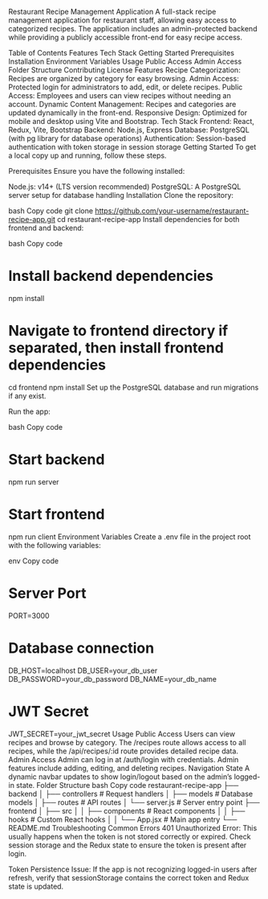 Restaurant Recipe Management Application
A full-stack recipe management application for restaurant staff, allowing easy access to categorized recipes. The application includes an admin-protected backend while providing a publicly accessible front-end for easy recipe access.

Table of Contents
Features
Tech Stack
Getting Started
Prerequisites
Installation
Environment Variables
Usage
Public Access
Admin Access
Folder Structure
Contributing
License
Features
Recipe Categorization: Recipes are organized by category for easy browsing.
Admin Access: Protected login for administrators to add, edit, or delete recipes.
Public Access: Employees and users can view recipes without needing an account.
Dynamic Content Management: Recipes and categories are updated dynamically in the front-end.
Responsive Design: Optimized for mobile and desktop using Vite and Bootstrap.
Tech Stack
Frontend: React, Redux, Vite, Bootstrap
Backend: Node.js, Express
Database: PostgreSQL (with pg library for database operations)
Authentication: Session-based authentication with token storage in session storage
Getting Started
To get a local copy up and running, follow these steps.

Prerequisites
Ensure you have the following installed:

Node.js: v14+ (LTS version recommended)
PostgreSQL: A PostgreSQL server setup for database handling
Installation
Clone the repository:

bash
Copy code
git clone https://github.com/your-username/restaurant-recipe-app.git
cd restaurant-recipe-app
Install dependencies for both frontend and backend:

bash
Copy code
# Install backend dependencies
npm install

# Navigate to frontend directory if separated, then install frontend dependencies
cd frontend
npm install
Set up the PostgreSQL database and run migrations if any exist.

Run the app:

bash
Copy code
# Start backend
npm run server

# Start frontend
npm run client
Environment Variables
Create a .env file in the project root with the following variables:

env
Copy code
# Server Port
PORT=3000

# Database connection
DB_HOST=localhost
DB_USER=your_db_user
DB_PASSWORD=your_db_password
DB_NAME=your_db_name

# JWT Secret
JWT_SECRET=your_jwt_secret
Usage
Public Access
Users can view recipes and browse by category.
The /recipes route allows access to all recipes, while the /api/recipes/:id route provides detailed recipe data.
Admin Access
Admin can log in at /auth/login with credentials.
Admin features include adding, editing, and deleting recipes.
Navigation State
A dynamic navbar updates to show login/logout based on the admin’s logged-in state.
Folder Structure
bash
Copy code
restaurant-recipe-app
├── backend
│   ├── controllers     # Request handlers
│   ├── models          # Database models
│   ├── routes          # API routes
│   └── server.js       # Server entry point
├── frontend
│   ├── src
│   │   ├── components  # React components
│   │   ├── hooks       # Custom React hooks
│   │   └── App.jsx     # Main app entry
└── README.md
Troubleshooting
Common Errors
401 Unauthorized Error: This usually happens when the token is not stored correctly or expired. Check session storage and the Redux state to ensure the token is present after login.

Token Persistence Issue: If the app is not recognizing logged-in users after refresh, verify that sessionStorage contains the correct token and Redux state is updated.
